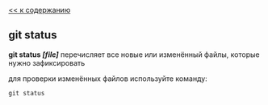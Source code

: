 [<< к содержанию](./readme.md)

## git status 

**git status *[file]*** перечисляет все новые или изменённый файлы, которые нужно зафиксировать

для проверки изменённых файлов используйте команду:

```bash-
git status
```